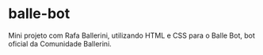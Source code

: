 # balle-bot
Mini projeto com Rafa Ballerini, utilizando HTML e CSS para o Balle Bot, bot oficial da Comunidade Ballerini.
